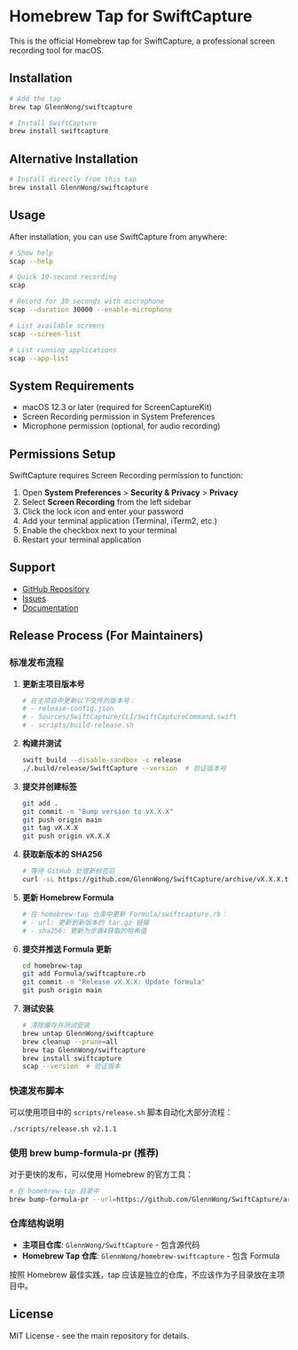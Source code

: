 # Homebrew Tap for SwiftCapture

This is the official Homebrew tap for SwiftCapture, a professional screen recording tool for macOS.

## Installation

```bash
# Add the tap
brew tap GlennWong/swiftcapture

# Install SwiftCapture
brew install swiftcapture
```

## Alternative Installation

```bash
# Install directly from this tap
brew install GlennWong/swiftcapture
```

## Usage

After installation, you can use SwiftCapture from anywhere:

```bash
# Show help
scap --help

# Quick 10-second recording
scap

# Record for 30 seconds with microphone
scap --duration 30000 --enable-microphone

# List available screens
scap --screen-list

# List running applications
scap --app-list
```

## System Requirements

- macOS 12.3 or later (required for ScreenCaptureKit)
- Screen Recording permission in System Preferences
- Microphone permission (optional, for audio recording)

## Permissions Setup

SwiftCapture requires Screen Recording permission to function:

1. Open **System Preferences** > **Security & Privacy** > **Privacy**
2. Select **Screen Recording** from the left sidebar
3. Click the lock icon and enter your password
4. Add your terminal application (Terminal, iTerm2, etc.)
5. Enable the checkbox next to your terminal
6. Restart your terminal application

## Support

- [GitHub Repository](https://github.com/GlennWong/SwiftCapture)
- [Issues](https://github.com/GlennWong/SwiftCapture/issues)
- [Documentation](https://github.com/GlennWong/SwiftCapture#readme)

## Release Process (For Maintainers)

### 标准发布流程

1. **更新主项目版本号**

   ```bash
   # 在主项目中更新以下文件的版本号：
   # - release-config.json
   # - Sources/SwiftCapture/CLI/SwiftCaptureCommand.swift
   # - scripts/build-release.sh
   ```

2. **构建并测试**

   ```bash
   swift build --disable-sandbox -c release
   ./.build/release/SwiftCapture --version  # 验证版本号
   ```

3. **提交并创建标签**

   ```bash
   git add .
   git commit -m "Bump version to vX.X.X"
   git push origin main
   git tag vX.X.X
   git push origin vX.X.X
   ```

4. **获取新版本的 SHA256**

   ```bash
   # 等待 GitHub 处理新标签后
   curl -sL https://github.com/GlennWong/SwiftCapture/archive/vX.X.X.tar.gz | shasum -a 256
   ```

5. **更新 Homebrew Formula**

   ```bash
   # 在 homebrew-tap 仓库中更新 Formula/swiftcapture.rb：
   # - url: 更新到新版本的 tar.gz 链接
   # - sha256: 更新为步骤4获取的哈希值
   ```

6. **提交并推送 Formula 更新**

   ```bash
   cd homebrew-tap
   git add Formula/swiftcapture.rb
   git commit -m "Release vX.X.X: Update formula"
   git push origin main
   ```

7. **测试安装**
   ```bash
   # 清除缓存并测试安装
   brew untap GlennWong/swiftcapture
   brew cleanup --prune=all
   brew tap GlennWong/swiftcapture
   brew install swiftcapture
   scap --version  # 验证版本
   ```

### 快速发布脚本

可以使用项目中的 `scripts/release.sh` 脚本自动化大部分流程：

```bash
./scripts/release.sh v2.1.1
```

### 使用 brew bump-formula-pr (推荐)

对于更快的发布，可以使用 Homebrew 的官方工具：

```bash
# 在 homebrew-tap 目录中
brew bump-formula-pr --url=https://github.com/GlennWong/SwiftCapture/archive/vX.X.X.tar.gz swiftcapture
```

### 仓库结构说明

- **主项目仓库**: `GlennWong/SwiftCapture` - 包含源代码
- **Homebrew Tap 仓库**: `GlennWong/homebrew-swiftcapture` - 包含 Formula

按照 Homebrew 最佳实践，tap 应该是独立的仓库，不应该作为子目录放在主项目中。

## License

MIT License - see the main repository for details.
